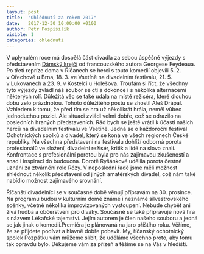 ```yaml
---
layout: post
title:  "Ohlédnutí za rokem 2017"
date:   2017-12-30 10:00:00 +0100
author: Petr Pospíšilík
visible: 1
categories: ohlednuti
---
```

 V uplynulém roce má dospělá část divadla za sebou úspěšné výjezdy s představením [Dámský krejčí](/hry/2020/05/09/damsky-krejci/) od francouzského autora Georgese Feydeaua. Po třetí repríze doma v Říčanech se herci s touto komedií objevili 5. 2. v Ořechově u Brna, 18. 3. ve Vsetíně na divadelním festivalu, 21. 5. v Lukovanech a 23. 9. v Kostelci u Holešova. Troufám si říct, že všechny tyto výjezdy zvládl náš soubor se ctí a dokonce i s několika alternacemi některých rolí. Důležitá věc se také udála na místě režiséra, které dlouhou dobu zelo prázdnotou. Tohoto důležitého postu se zhostil Aleš Drápal. Vzhledem k tomu, že před tím se hra už několikrát hrála, neměl vůbec jednoduchou pozici. Ale situaci zvládl velmi dobře, což se odrazilo na posledních hraných představeních. Rád bych se ještě vrátil k účasti našich herců na divadelním festivalu ve Vsetíně. Jedná se o každoroční festival Ochotnických spolků a divadel, který se koná ve všech regionech České republiky. Na všechna představení na festivalu dohlíží odborná porota profesionálů ve složení, divadelní režisér, kritik a lidé na slovo znalí. Konfrontace s profesionální porotou byla pro nás zajímavou zkušeností a snad i inspirací do budoucna. Dorotě Ryšánkové udělila porota čestné uznání za ztvárnění role Rózy. V neposlední řadě jsme měli možnost shlédnout několik představení od jiných amatérských divadel, což nám také nabídlo možnost zajímavého srovnání.

Říčanští divadelníci se v současné době věnují přípravám na 30. prosince. Na programu budou v kulturním domě známé i neznámé silvestrovského scénky, včetně několika improvizovaných vystoupení. Nebude chybět ani živá hudba a občerstvení pro diváky. Současně se také připravuje nová hra s názvem Lékařské tajemství. Jejím autorem je člen našeho souboru a jedná se jak jinak o komedii.Premiéra je plánovaná na jaro příštího roku. Věříme, že se přijdete podívat a hlavně dobře pobavit. My, říčanský ochotnický spolek Pozpátku vám můžeme slíbit, že uděláme všechno proto, aby tomu tak opravdu bylo. Děkujeme vám za přízeň a těšíme se na Vás v hledišti.
